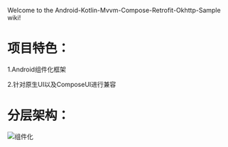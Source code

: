 Welcome to the Android-Kotlin-Mvvm-Compose-Retrofit-Okhttp-Sample wiki!

# 项目特色：

1.Android组件化框架

2.针对原生UI以及ComposeUI进行兼容

# 分层架构：
![组件化](https://user-images.githubusercontent.com/104723330/172539514-de99f9aa-bb33-43e2-97b5-4907ed340c97.png)

